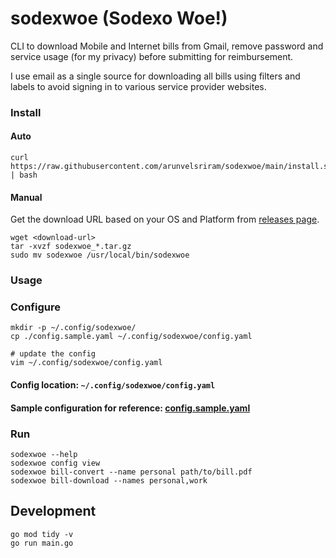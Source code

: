 # sodexwoe (Sodexo Woe!)

CLI to download Mobile and Internet bills from Gmail, remove password and service usage (for my privacy) before submitting for reimbursement.

I use email as a single source for downloading all bills using filters and labels to avoid signing in to various service provider websites.

### Install

#### Auto

```
curl https://raw.githubusercontent.com/arunvelsriram/sodexwoe/main/install.sh | bash
```

#### Manual
Get the download URL based on your OS and Platform from [releases page](https://github.com/arunvelsriram/sodexwoe/releases/latest).

```
wget <download-url>
tar -xvzf sodexwoe_*.tar.gz
sudo mv sodexwoe /usr/local/bin/sodexwoe
```

### Usage

### Configure

```
mkdir -p ~/.config/sodexwoe/
cp ./config.sample.yaml ~/.config/sodexwoe/config.yaml

# update the config
vim ~/.config/sodexwoe/config.yaml
```

#### Config location: `~/.config/sodexwoe/config.yaml`
#### Sample configuration for reference: [config.sample.yaml](config.sample.yaml)

### Run

```
sodexwoe --help
sodexwoe config view
sodexwoe bill-convert --name personal path/to/bill.pdf
sodexwoe bill-download --names personal,work
```

## Development

```
go mod tidy -v
go run main.go
```
